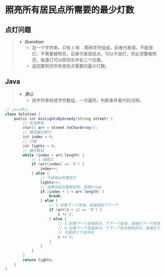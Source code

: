 # 照亮所有居民点所需要的最少灯数

## 点灯问题

> - ***Question***
>   - 定一个字符串，只有 `X` 和 `.` 两种字符组成，前者代表墙，不能放灯，不需要被照亮，后者代表居民点，可以不放灯，但必须要被照亮，每盏灯可以照亮左中右三个位置。
>   - 返回要照亮所有居民点需要的最少灯数。

## Java

> - ***贪心***
>   - 把字符串转成字符数组，一次遍历，判断条件看代码注释。

```java
// java贪心
class Solution {
    punlic int minLightsByGreedy(String street) {
        // 街道数组
        char[] arr = street.toCharArray();
        // 数组遍历索引
        int index = 0;
        // 灯数
        int lights = 0;
        // 遍历数组
        while (index < arr.length) {
            // 1.墙跳过
            if (arr[index] == 'X') {
                index++;
            } else {
                // 不是墙必然要放灯
                lights++;
                // 如果当前位置是结尾，直接break
                if (index + 1 = arr.length) {
                    break;
                } else {
                    // 2.如果下一个是墙，直接跳到下下一个
                    if (arr[i + 1] == 'X') {
                        i += 2;
                    } else {
                        // 3.如果下一个是居民点，下下一个是墙，直接在下一个那里点灯（随意，为了与第四点做代码整合），跳到下下下一个
                        // 4.如果下一个是居民点，下下一个是也是居民点，直接在下一个那里点灯，跳到下下下一个
                        // 也就是三个选中间
                        i += 3;
                    }
                }
            }
        }
        return lights;
    }
}
```
